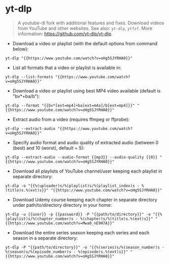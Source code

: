 # yt-dlp

> A youtube-dl fork with additional features and fixes.
> Download videos from YouTube and other websites.
> See also: `yt-dlp`, `ytfzf`.
> More information: <https://github.com/yt-dlp/yt-dlp>.

- Download a video or playlist (with the default options from command below):

`yt-dlp "{{https://www.youtube.com/watch?v=oHg5SJYRHA0}}"`

- List all formats that a video or playlist is available in:

`yt-dlp --list-formats "{{https://www.youtube.com/watch?v=oHg5SJYRHA0}}"`

- Download a video or playlist using best MP4 video available (default is "bv\*+ba/b"):

`yt-dlp --format "{{bv*[ext=mp4]+ba[ext=m4a]/b[ext=mp4]}}" "{{https://www.youtube.com/watch?v=oHg5SJYRHA0}}"`

- Extract audio from a video (requires ffmpeg or ffprobe):

`yt-dlp --extract-audio "{{https://www.youtube.com/watch?v=oHg5SJYRHA0}}"`

- Specify audio format and audio quality of extracted audio (between 0 (best) and 10 (worst), default = 5):

`yt-dlp --extract-audio --audio-format {{mp3}} --audio-quality {{0}} "{{https://www.youtube.com/watch?v=oHg5SJYRHA0}}"`

- Download all playlists of YouTube channel/user keeping each playlist in separate directory:

`yt-dlp -o "{{%(uploader)s/%(playlist)s/%(playlist_index)s - %(title)s.%(ext)s}}" "{{https://www.youtube.com/watch?v=oHg5SJYRHA0}}"`

- Download Udemy course keeping each chapter in separate directory under path/to/directory directory in your home:

`yt-dlp -u {{user}} -p {{password}} -P "{{path/to/directory}}" -o "{{%(playlist)s/%(chapter_number)s - %(chapter)s/%(title)s.%(ext)s}}" "{{https://www.youtube.com/watch?v=Mwa0_nE9H7A}}"`

- Download the entire series season keeping each series and each season in a separate directory:

`yt-dlp -P "{{path/to/directory}}" -o "{{%(series)s/%(season_number)s - %(season)s/%(episode_number)s - %(episode)s.%(ext)s}}" "{{https://www.youtube.com/watch?v=oHg5SJYRHA0}}"`
